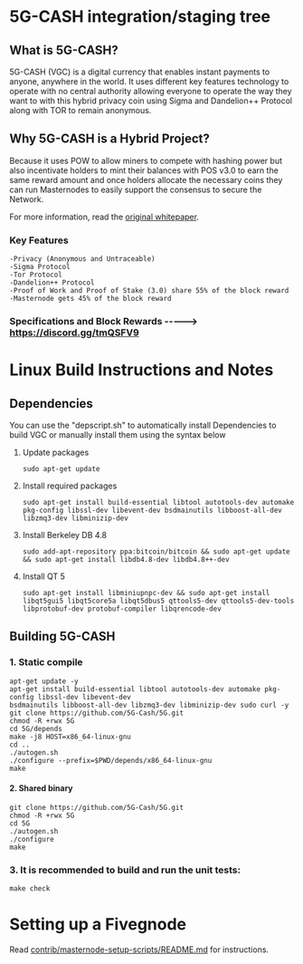 5G-CASH integration/staging tree
===========================

What is 5G-CASH?
----------------
5G-CASH (VGC) is a digital currency that enables instant payments to anyone, anywhere in the world. It uses different key features technology to operate with no central authority allowing everyone to operate the way they want to with this hybrid privacy coin using Sigma and Dandelion++ Protocol along with TOR to remain anonymous.

Why 5G-CASH is a Hybrid Project?
-------------------------------
Because it uses POW to allow miners to compete with hashing power but also incentivate holders to mint their balances with POS v3.0 to earn the same reward amount and once holders allocate the necessary coins they can run Masternodes to easily support the consensus to secure the Network.

For more information, read the
[original whitepaper](https://fiveg.cash/wp-content/uploads/2021/09/5G-CASH-Whitepaper.pdf).



### Key Features
    -Privacy (Anonymous and Untraceable)
    -Sigma Protocol 
    -Tor Protocol
    -Dandelion++ Protocol
    -Proof of Work and Proof of Stake (3.0) share 55% of the block reward
    -Masternode gets 45% of the block reward

### Specifications and Block Rewards -----> https://discord.gg/tmQSFV9


Linux Build Instructions and Notes
==================================

Dependencies
----------------------
You can use the "depscript.sh" to automatically install Dependencies to build VGC or manually install them using the syntax below

1.  Update packages

        sudo apt-get update

2.  Install required packages
        
        sudo apt-get install build-essential libtool autotools-dev automake pkg-config libssl-dev libevent-dev bsdmainutils libboost-all-dev libzmq3-dev libminizip-dev

3.  Install Berkeley DB 4.8

        sudo add-apt-repository ppa:bitcoin/bitcoin && sudo apt-get update && sudo apt-get install libdb4.8-dev libdb4.8++-dev
    
5.  Install QT 5

        sudo apt-get install libminiupnpc-dev && sudo apt-get install libqt5gui5 libqt5core5a libqt5dbus5 qttools5-dev qttools5-dev-tools libprotobuf-dev protobuf-compiler libqrencode-dev
        
        

Building 5G-CASH
----------------------
### 1. Static compile
    
    apt-get update -y
    apt-get install build-essential libtool autotools-dev automake pkg-config libssl-dev libevent-dev 
    bsdmainutils libboost-all-dev libzmq3-dev libminizip-dev sudo curl -y
    git clone https://github.com/5G-Cash/5G.git
    chmod -R +rwx 5G 
    cd 5G/depends
    make -j8 HOST=x86_64-linux-gnu
    cd ..
    ./autogen.sh
    ./configure --prefix=$PWD/depends/x86_64-linux-gnu
    make 


#### 2. Shared binary
    git clone https://github.com/5G-Cash/5G.git
    chmod -R +rwx 5G
    cd 5G
    ./autogen.sh
    ./configure
    make
    
### 3.  It is recommended to build and run the unit tests:
    make check


Setting up a Fivegnode
==================================

Read [contrib/masternode-setup-scripts/README.md](contrib/masternode-setup-scripts/README.md) for instructions.
